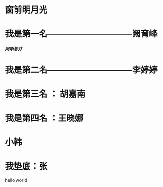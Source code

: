 ﻿# 窗前明月光


# 我是第一名——————————阙育峰

##### 阿斯蒂芬
# 我是第二名——————————李婷婷
# 我是第三名 ： 胡嘉南


# 我是第四名 ：王晓娜

# 小韩
# 我垫底：张
hello world